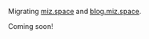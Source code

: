 Migrating [miz.space](https://miz.space) and [blog.miz.space](https://blog.miz.space).

Coming soon!
